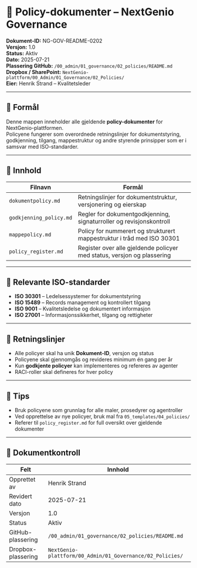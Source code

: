 # 📘 Policy-dokumenter – NextGenio Governance

**Dokument-ID:** NG-GOV-README-0202  
**Versjon:** 1.0  
**Status:** Aktiv  
**Dato:** 2025-07-21  
**Plassering GitHub:** `/00_admin/01_governance/02_policies/README.md`  
**Dropbox / SharePoint:** `NextGenio-plattform/00_Admin/01_Governance/02_Policies/`  
**Eier:** Henrik Strand – Kvalitetsleder  

---

## 🎯 Formål

Denne mappen inneholder alle gjeldende **policy-dokumenter** for NextGenio-plattformen.  
Policyene fungerer som overordnede retningslinjer for dokumentstyring, godkjenning, tilgang, mappestruktur og andre styrende prinsipper som er i samsvar med ISO-standarder.

---

## 📂 Innhold

| Filnavn                   | Formål |
|---------------------------|--------|
| `dokumentpolicy.md`       | Retningslinjer for dokumentstruktur, versjonering og eierskap |
| `godkjenning_policy.md`   | Regler for dokumentgodkjenning, signaturroller og revisjonskontroll |
| `mappepolicy.md`          | Policy for nummerert og strukturert mappestruktur i tråd med ISO 30301 |
| `policy_register.md`      | Register over alle gjeldende policyer med status, versjon og plassering |

---

## 🧱 Relevante ISO-standarder

- **ISO 30301** – Ledelsessystemer for dokumentstyring  
- **ISO 15489** – Records management og kontrollert tilgang  
- **ISO 9001** – Kvalitetsledelse og dokumentert informasjon  
- **ISO 27001** – Informasjonssikkerhet, tilgang og rettigheter  

---

## 📌 Retningslinjer

- Alle policyer skal ha unik **Dokument-ID**, versjon og status
- Policyene skal gjennomgås og revideres minimum én gang per år
- Kun **godkjente policyer** kan implementeres og refereres av agenter
- RACI-roller skal defineres for hver policy

---

## 🧠 Tips

- Bruk policyene som grunnlag for alle maler, prosedyrer og agentroller  
- Ved opprettelse av nye policyer, bruk mal fra `05_templates/04_policies/`  
- Referer til `policy_register.md` for full oversikt over gjeldende dokumenter

---

## 📄 Dokumentkontroll

| Felt             | Innhold                              |
|------------------|---------------------------------------|
| Opprettet av     | Henrik Strand                         |
| Revidert dato    | 2025-07-21                            |
| Versjon          | 1.0                                   |
| Status           | Aktiv                                 |
| GitHub-plassering| `/00_admin/01_governance/02_policies/README.md` |
| Dropbox-plassering| `NextGenio-plattform/00_Admin/01_Governance/02_Policies/` |
